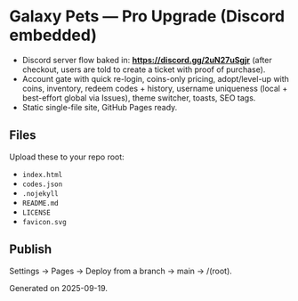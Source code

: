 # Galaxy Pets — Pro Upgrade (Discord embedded)

- Discord server flow baked in: **https://discord.gg/2uN27uSgjr** (after checkout, users are told to create a ticket with proof of purchase).
- Account gate with quick re-login, coins-only pricing, adopt/level-up with coins, inventory, redeem codes + history, username uniqueness (local + best-effort global via Issues), theme switcher, toasts, SEO tags.
- Static single-file site, GitHub Pages ready.

## Files
Upload these to your repo root:
- `index.html`
- `codes.json`
- `.nojekyll`
- `README.md`
- `LICENSE`
- `favicon.svg`

## Publish
Settings → Pages → Deploy from a branch → main → /(root).

Generated on 2025-09-19.
